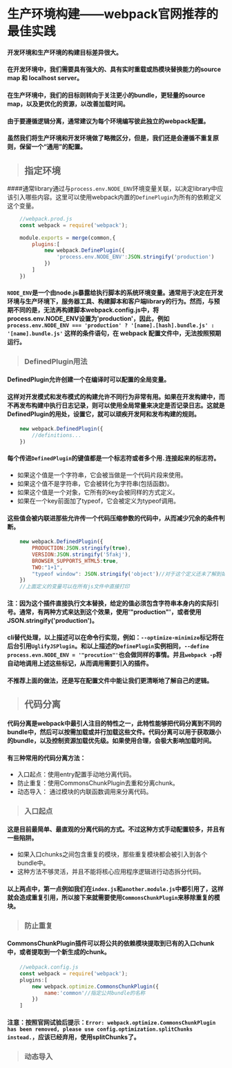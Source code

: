 # 生产环境构建——webpack官网推荐的最佳实践

#### 开发环境和生产环境的构建目标差异很大。
#### 在开发环境中，我们需要具有强大的、具有实时重载或热模块替换能力的source map 和 localhost server。
#### 在生产环境中，我们的目标则转向于关注更小的bundle，更轻量的source map，以及更优化的资源，以改善加载时间。
#### 由于要遵循逻辑分离，通常建议为每个环境编写彼此独立的webpack配置。
#### 虽然我们将生产环境和开发环境做了略微区分，但是，我们还是会遵循不重复原则，保留一个“通用”的配置。

>## 指定环境

####通常library通过与`process.env.NODE_ENV`环境变量关联，以决定library中应该引入哪些内容。这里可以使用webpack内置的`DefinePlugin`为所有的依赖定义这个变量。

```javascript
	//webpack.prod.js
	const webpack = require('webpack');

	module.exports = merge(common,{
		plugins:[
			new webpack.DefinePlugin({
				'process.env.NODE_ENV':JSON.stringify('production')
			})
		]
	})
```

#### `NODE_ENV`是一个由node.js暴露给执行脚本的系统环境变量。通常用于决定在开发环境与生产环境下，服务器工具、构建脚本和客户端library的行为。然而，与预期不同的是，无法再构建脚本webpack.config.js中，将process.env.NODE_ENV设置为'production'，因此，例如`process.env.NODE_ENV === 'production' ? '[name].[hash].bundle.js' : '[name].bundle.js'` 这样的条件语句，在 webpack 配置文件中，无法按照预期运行。

>### DefinedPlugin用法

#### DefinedPlugin允许创建一个在编译时可以配置的全局变量。
#### 这样对开发模式和发布模式的构建允许不同行为非常有用。如果在开发构建中，而不再发布构建中执行日志记录，则可以使用全局常量来决定是否记录日志。这就是DefinedPlugin的用处，设置它，就可以顽疾开发阿和发布构建的规则。 

```javascript
	new webpack.DefinedPlugin({
		//definitions...
	})
```

#### 每个传进`DefinedPlugin`的键值都是一个标志符或者多个用`.`连接起来的标志符。

- 如果这个值是一个字符串，它会被当做是一个代码片段来使用。
- 如果这个值不是字符串，它会被转化为字符串(包括函数)。
- 如果这个值是一个对象，它所有的key会被同样的方式定义。
- 如果在一个key前面加了typeof，它会被定义为typeof调用。

#### 这些值会被内联进那些允许传一个代码压缩参数的代码中，从而减少冗余的条件判断。

```javascript
	new webpack.DefinedPlugin({
		PRODUCTION:JSON.stringify(true),
		VERSION:JSON.stringify('5fakj'),
		BROWSER_SUPPORTS_HTML5:true,
		TWO:"1+1",
		"typeof window": JSON.stringify('object')//对于这个定义还未了解到如何引用
	})
	//上面定义的变量可以在所有js文件中直接打印
```

#### 注：因为这个插件直接执行文本替换，给定的值必须包含字符串本身内的实际引号。通常，有两种方式来达到这个效果，使用'"production"'，或者使用JSON.stringify('production')。

#### cli替代处理，以上描述可以在命令行实现，例如：`--optimize-minimize`标记将在后台引用`UglifyJSPlugin`。和以上描述的`DefinePlugin`实例相同，`--define process.evn.NODE_ENV = '"procution"'`也会做同样的事情。并且`webpack -p`将自动地调用上述这些标记，从而调用需要引入的插件。

#### 不推荐上面的做法，还是写在配置文件中能让我们更清晰地了解自己的逻辑。

>## 代码分离

#### 代码分离是webpack中最引人注目的特性之一，此特性能够把代码分离到不同的bundle中，然后可以按需加载或并行加载这些文件。代码分离可以用于获取跟小的bundle，以及控制资源加载优先级。如果使用合理，会极大影响加载时间。

#### 有三种常用的代码分离方法：
- 入口起点：使用entry配置手动地分离代码。
- 防止重复：使用CommonsChunkPlugin去重和分离chunk。
- 动态导入： 通过模块的内联函数调用来分离代码。


>### 入口起点

#### 这是目前最简单、最直观的分离代码的方式。不过这种方式手动配置较多，并且有一些陷阱。

- 如果入口chunks之间包含重复的模块，那些重复模块都会被引入到各个bundle中。
- 这种方法不够灵活，并且不能将核心应用程序逻辑进行动态拆分代码。

#### 以上两点中，第一点例如我们在`index.js`和`another.module.js`中都引用了，这样就会造成重复引用，所以接下来就需要使用`CommonsChunkPlugin`来移除重复的模块。

>### 防止重复

#### CommonsChunkPlugin插件可以将公共的依赖模块提取到已有的入口chunk中，或者提取到一个新生成的chunk。

```javascript
	//webpack.config.js
	const webpack = require('webpack');
	plugins:[
		new webpack.optimize.CommonsChunkPlugin({
			name:'common'//指定公共bundle的名称
		})
	]
```

#### 注意：按照官网试验后提示：`Error: webpack.optimize.CommonsChunkPlugin has been removed, please use config.optimization.splitChunks instead.`，应该已经弃用，使用splitChunks了。

>### 动态导入
